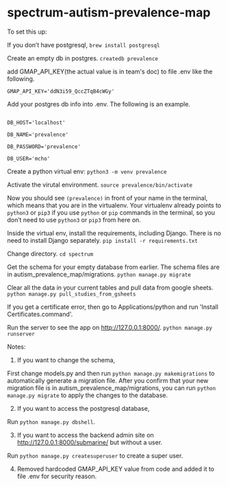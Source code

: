 # spectrum-autism-prevalence-map

To set this up:

If you don’t have postgresql,
`brew install postgresql`

Create an empty db in postgres.
`createdb prevalence`

add GMAP_API_KEY(the actual value is in team's doc) to file .env like the following.
```
GMAP_API_KEY='ddN3i59_QccZTqB4cWGy'
```

Add your postgres db info into .env. The following is an example.

```

DB_HOST='localhost'

DB_NAME='prevalence'

DB_PASSWORD='prevalence'

DB_USER='mcho'
```

Create a python virtual env:
`python3 -m venv prevalence`

Activate the virutal environment.
`source prevalence/bin/activate`

Now you should see `(prevalence)` in front of your name in the terminal, which means that you are in the virtualenv. Your virtualenv already points to `python3` or `pip3` if you use `python` or `pip` commands in the terminal, so you don’t need to use `python3` or `pip3` from here on.

Inside the virtual env, install the requirements, including Django. There is no need to install Django separately.
`pip install -r requirements.txt`

Change directory.
`cd spectrum`

Get the schema for your empty database from earlier. The schema files are in autism_prevalence_map/migrations. 
`python manage.py migrate`

Clear all the data in your current tables and pull data from google sheets.
`python manage.py pull_studies_from_gsheets`

If you get a certificate error, then go to Applications/python and run 'Install Certificates.command'.

Run the server to see the app on http://127.0.0.1:8000/.
`python manage.py runserver`

Notes:

1. If you want to change the schema,

First change models.py and then run `python manage.py makemigrations` to automatically generate a migration file. After you confirm that your new migration file is in autism_prevalence_map/migrations, you can run `python manage.py migrate` to apply the changes to the database.

2. If you want to access the postgresql database,

Run `python manage.py dbshell`.

3. If you want to access the backend admin site on http://127.0.0.1:8000/submarine/ but without a user.

Run `python manage.py createsuperuser` to create a super user.

4. Removed hardcoded GMAP_API_KEY value from code and added it to file .env for security reason.